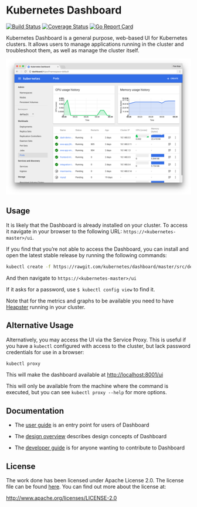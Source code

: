 # Kubernetes Dashboard
[![Build Status](https://travis-ci.org/kubernetes/dashboard.svg?branch=master)](https://travis-ci.org/kubernetes/dashboard)
[![Coverage Status](https://codecov.io/github/kubernetes/dashboard/coverage.svg?branch=master)](https://codecov.io/github/kubernetes/dashboard?branch=master)
[![Go Report Card](https://goreportcard.com/badge/github.com/kubernetes/dashboard)](https://goreportcard.com/report/github.com/kubernetes/dashboard)

Kubernetes Dashboard is a general purpose, web-based UI for Kubernetes clusters. It allows users to
manage applications running in the cluster and troubleshoot them, as well as manage the cluster
itself.

![Dashboard UI workloads page](docs/dashboard-ui.png)

## Usage
It is likely that the Dashboard is already installed on your cluster. To access it navigate in your
browser to the following URL: `https://<kubernetes-master>/ui`.

If you find that you’re not able to access the Dashboard, you can install and open the latest
stable release by running the following commands:
```bash
kubectl create -f https://rawgit.com/kubernetes/dashboard/master/src/deploy/kubernetes-dashboard.yaml
```
And then navigate to `https://<kubernetes-master>/ui`

If it asks for a password, use `$ kubectl config view` to find it.

Note that for the metrics and graphs to be available you need to have [Heapster](https://github.com/kubernetes/heapster/) running in your cluster.

## Alternative Usage
Alternatively, you may access the UI via the Service Proxy. This is useful if you have a `kubectl`
configured with access to the cluster, but lack password credentials for use in a browser:

```bash
kubectl proxy
```

This will make the dashboard available at [http://localhost:8001/ui](http://localhost:8001/ui)

This will only be available from the machine where the command is executed, but you can see
`kubectl proxy --help` for more options.

## Documentation

* The [user guide](http://kubernetes.io/docs/user-guide/ui/) is an entry point for users of Dashboard

* The [design overview](docs/design/README.md) describes design concepts of Dashboard

* The [developer guide](docs/devel/README.md) is for anyone wanting to contribute to Dashboard


## License

The work done has been licensed under Apache License 2.0. The license file can be found
[here](LICENSE). You can find out more about the license at:

http://www.apache.org/licenses/LICENSE-2.0
